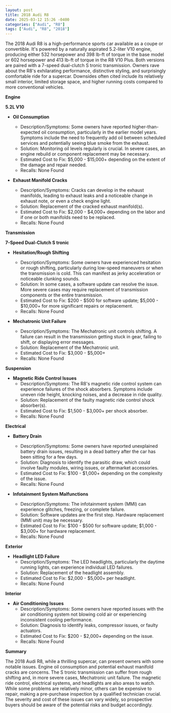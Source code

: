```yaml
---
layout: post
title: 2018 Audi R8
date: 2025-03-12 15:26 -0400
categories: ["Audi", "R8"]
tags: ["Audi", "R8", "2018"]
---
```

The 2018 Audi R8 is a high-performance sports car available as a coupe or convertible. It's powered by a naturally aspirated 5.2-liter V10 engine, producing either 532 horsepower and 398 lb-ft of torque in the base model or 602 horsepower and 413 lb-ft of torque in the R8 V10 Plus. Both versions are paired with a 7-speed dual-clutch S tronic transmission. Owners rave about the R8's exhilarating performance, distinctive styling, and surprisingly comfortable ride for a supercar. Downsides often cited include its relatively small interior, limited storage space, and higher running costs compared to more conventional vehicles.

**Engine**

**5.2L V10**

*   **Oil Consumption**
    *   Description/Symptoms: Some owners have reported higher-than-expected oil consumption, particularly in the earlier model years. Symptoms include the need to frequently add oil between scheduled services and potentially seeing blue smoke from the exhaust.
    *   Solution: Monitoring oil levels regularly is crucial. In severe cases, an engine rebuild or component replacement may be necessary.
    *   Estimated Cost to Fix: $5,000 - $15,000+ depending on the extent of the damage and repair needed.
    *   Recalls: None Found

*   **Exhaust Manifold Cracks**
    *   Description/Symptoms: Cracks can develop in the exhaust manifolds, leading to exhaust leaks and a noticeable change in exhaust note, or even a check engine light.
    *   Solution: Replacement of the cracked exhaust manifold(s).
    *   Estimated Cost to Fix: $2,000 - $4,000+ depending on the labor and if one or both manifolds need to be replaced.
    *   Recalls: None Found

**Transmission**

**7-Speed Dual-Clutch S tronic**

*   **Hesitation/Rough Shifting**
    *   Description/Symptoms: Some owners have experienced hesitation or rough shifting, particularly during low-speed maneuvers or when the transmission is cold. This can manifest as jerky acceleration or noticeable clunking sounds.
    *   Solution: In some cases, a software update can resolve the issue. More severe cases may require replacement of transmission components or the entire transmission.
    *   Estimated Cost to Fix: $200 - $500 for software update; $5,000 - $10,000+ for more significant repairs or replacement.
    *   Recalls: None Found

*   **Mechatronic Unit Failure**
    *   Description/Symptoms: The Mechatronic unit controls shifting. A failure can result in the transmission getting stuck in gear, failing to shift, or displaying error messages.
    *   Solution: Replacement of the Mechatronic unit.
    *   Estimated Cost to Fix: $3,000 - $5,000+
    *   Recalls: None Found

**Suspension**

*   **Magnetic Ride Control Issues**
    * Description/Symptoms: The R8's magnetic ride control system can experience failures of the shock absorbers. Symptoms include uneven ride height, knocking noises, and a decrease in ride quality.
    * Solution: Replacement of the faulty magnetic ride control shock absorber(s).
    * Estimated Cost to Fix: $1,500 - $3,000+ per shock absorber.
    *   Recalls: None Found

**Electrical**

*   **Battery Drain**
    *   Description/Symptoms: Some owners have reported unexplained battery drain issues, resulting in a dead battery after the car has been sitting for a few days.
    *   Solution: Diagnosis to identify the parasitic draw, which could involve faulty modules, wiring issues, or aftermarket accessories.
    *   Estimated Cost to Fix: $100 - $1,000+ depending on the complexity of the issue.
    *   Recalls: None Found

*   **Infotainment System Malfunctions**
    *   Description/Symptoms: The infotainment system (MMI) can experience glitches, freezing, or complete failure.
    *   Solution: Software updates are the first step. Hardware replacement (MMI unit) may be necessary.
    *   Estimated Cost to Fix: $100 - $500 for software update; $1,000 - $3,000+ for hardware replacement.
    *   Recalls: None Found

**Exterior**

*   **Headlight LED Failure**
    *   Description/Symptoms: The LED headlights, particularly the daytime running lights, can experience individual LED failures.
    *   Solution: Replacement of the headlight assembly.
    *   Estimated Cost to Fix: $2,000 - $5,000+ per headlight.
    *   Recalls: None Found

**Interior**

*   **Air Conditioning Issues**
    *   Description/Symptoms: Some owners have reported issues with the air conditioning system not blowing cold air or experiencing inconsistent cooling performance.
    *   Solution: Diagnosis to identify leaks, compressor issues, or faulty actuators.
    *   Estimated Cost to Fix: $200 - $2,000+ depending on the issue.
    *   Recalls: None Found

**Summary**

The 2018 Audi R8, while a thrilling supercar, can present owners with some notable issues. Engine oil consumption and potential exhaust manifold cracks are concerns. The S tronic transmission can suffer from rough shifting and, in more severe cases, Mechatronic unit failure. The magnetic ride control, electrical systems, and headlights are also areas to watch. While some problems are relatively minor, others can be expensive to repair, making a pre-purchase inspection by a qualified technician crucial. The severity and cost of these issues can vary widely, so prospective buyers should be aware of the potential risks and budget accordingly.

